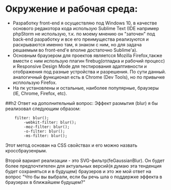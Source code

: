 # Окружение и рабочая среда:
- Разработку front-end  я осуществляю под Windows 10, в качестве основого редакотора кода использую Sublime Text (IDE например phpStorm не использую, т.к. по моему мнению он "заточен" под back-end разработку и все его преимущества реализуются и раскрываются именно там, я знаком с ним, но для задача решаемым во front-end'е вполне достаточно Sublime'а).
- Основным браузером для проектов являетсся Mozilla Firefox,также вмести с ним использую плагин firebug(отладка и рабочий процесс) и Responsive Design Mode для тестирования адаптивности и отображения под разные устройства и разрешения. По сути данный. аналогичный функционал есть в Chrome (Dev Tools), но по привычке исплользую Firefox.
- На пк установлены и остальные, наиболее популярные, браузеры (IE, Chrome, Firefox, etc).

##h2 Ответ на дополнительный вопрос:
Эффект размытия (blur) я бы реализовал следующим образом:
```
    filter: blur(); 
        -webkit-filter: blur(); 
        -moz-filter: blur();
        -o-filter: blur(); 
        -ms-filter: blur();
```   
Этот метод основан на CSS свойствах и его можно назвать кроссбраузенрым.

Второй вариант реализации - это SVG-фильтр(feGaussianBlur). Он будет более предпочтителен для актуальных версий(я думаю эта тенденция будет сохраняться и в будущем) браузеров и это же мой ответ на вопрос "Что бы вы выбрали, если бы речь шла о поддержке эффекта в браузерах в ближайшем будущем?"
